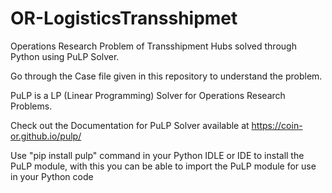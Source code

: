 # OR-LogisticsTransshipmet
Operations Research Problem of Transshipment Hubs solved through Python using PuLP Solver.

Go through the Case file given in this repository to understand the problem.

PuLP is a LP (Linear Programming) Solver for Operations Research Problems.

Check out the Documentation for PuLP Solver available at https://coin-or.github.io/pulp/

Use "pip install pulp" command in your Python IDLE or IDE to install the PuLP module, with this you can be able to import the PuLP module for use in your Python code 
